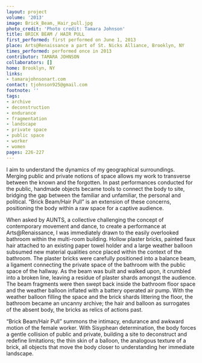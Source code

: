 ```yaml
---
layout: project
volume: '2013'
image: Brick_Beam,_Hair_pull.jpg
photo_credit: 'Photo credit: Tamara Johnson'
title: BRICK BEAM / HAIR PULL
first_performed: first performed on June 1, 2013
place: Arts@Renaissance a part of St. Nicks Alliance, Brooklyn, NY
times_performed: performed once in 2013
contributor: TAMARA JOHNSON
collaborators: []
home: Brooklyn, NY
links:
- tamarajohnsonart.com
contact: tjohnson925@gmail.com
footnote: ''
tags:
- archive
- deconstruction
- endurance
- fragmentation
- landscape
- private space
- public space
- worker
- women
pages: 226-227
---
```


I aim to understand the dynamics of my geographical surroundings. Merging public and private notions of space allows my work to transverse between the known and the forgotten. In past performances conducted for the public, handmade objects became tools to connect the body to site, bridging the gap between the familiar and unfamiliar, the personal and political. “Brick Beam/Hair Pull” is an extension of these concerns, positioning the body within a raw space for a captive audience.

When asked by AUNTS, a collective challenging the concept of contemporary movement and dance, to create a performance at Arts@Renaissance, I was immediately drawn to the easily overlooked bathroom within the multi-room building. Hollow plaster bricks, painted faux hair attached to an existing paper towel holder and a large weather balloon subsumed new material qualities once placed within the context of the bathroom. The plaster bricks were carefully positioned into a balance beam, a ligament connecting the private space of the bathroom with the public space of the hallway. As the beam was built and walked upon, it crumbled into a broken line, leaving a residue of plaster shards amongst the audience. The beam fragments were then swept back inside the bathroom floor space and the weather balloon inflated with a battery operated air pump. With the weather balloon filling the space and the brick shards littering the floor, the bathroom became an uncanny archive; the hair and balloon as surrogates of the absent body, the bricks as relics of actions past.

“Brick Beam/Hair Pull” summons the intimacy, endurance and awkward motion of the female worker. With Sisyphean determination, the body forces a gentle collision of public and private, building a site to deconstruct and redefine limitations; the thin skin of a balloon, the analogous texture of a brick, all objects that move the body closer to understanding her immediate landscape.

